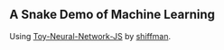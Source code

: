 ## A Snake Demo of Machine Learning

Using [Toy-Neural-Network-JS](https://github.com/CodingTrain/Toy-Neural-Network-JS)
by [shiffman](https://github.com/shiffman).
